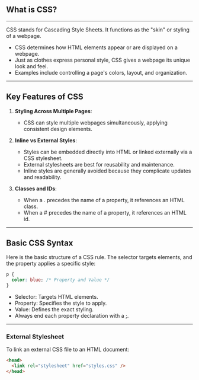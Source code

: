 ## What is CSS?
---

<span class="emphasis">CSS</span> stands for <span class="emphasis">Cascading Style Sheets</span>. It functions as the "skin" or styling of a <span class="emphasis">webpage</span>.

- <span class="emphasis">CSS</span> determines how <span class="secondEmphasis">HTML elements</span> appear or are displayed on a webpage.
- Just as clothes express personal style, <span class="emphasis">CSS</span> gives a webpage its unique look and feel.
- Examples include controlling a page's <span class="emphasis">colors</span>, <span class="secondEmphasis">layout</span>, and <span class="emphasis">organization</span>.

---

## Key Features of CSS

1. **Styling Across Multiple Pages**:
   - <span class="emphasis">CSS</span> can style multiple webpages simultaneously, applying consistent design elements.

2. **Inline vs External Styles**:
   - Styles can be <span class="emphasis">embedded</span> directly into <span class="secondEmphasis">HTML</span> or linked externally via a <span class="emphasis">CSS stylesheet</span>.
   - External stylesheets are best for <span class="secondEmphasis">reusability</span> and <span class="emphasis">maintenance</span>.
   - Inline styles are generally avoided because they complicate <span class="secondEmphasis">updates</span> and <span class="emphasis">readability</span>.

3. **Classes and IDs**:
   - When a <span class="punctuationSymbol">.</span> <span class="emphasis">precedes</span> the name of a property, it references an <span class="emphasis">HTML</span> <span class="secondEmphasis">class</span>.
   - When a <span class="punctuationSymbol">#</span> <span class="emphasis">precedes</span> the name of a property, it references an <span class="emphasis">HTML</span> <span class="secondEmphasis">id</span>.

---

## Basic CSS Syntax

Here is the basic structure of a CSS rule. The selector targets elements, and the property applies a specific style:

```css
p {
  color: blue; /* Property and Value */
}
```

- <span class="emphasis">Selector</span>: Targets <span class="secondEmphasis">HTML elements</span>.
- <span class="emphasis">Property</span>: Specifies the style to apply.
- <span class="emphasis">Value</span>: Defines the exact styling.
- Always end each property declaration with a <span class="punctuationSymbol">;</span>.

---

### External Stylesheet

To link an external CSS file to an <span class="secondEmphasis">HTML document</span>:

```html
<head>
  <link rel="stylesheet" href="styles.css" />
</head>
```

